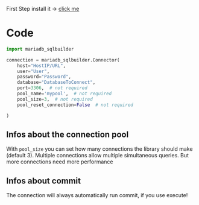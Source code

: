 First Step install it -> [click me](https://github.com/princessmiku/MariaDB-SQLBuilder/wiki/Installation)

# Code

````python
import mariadb_sqlbuilder

connection = mariadb_sqlbuilder.Connector(
    host="HostIP/URL",
    user="User",
    password="Password",
    database="DatabaseToConnect",
    port=3306,  # not required
    pool_name='mypool',  # not required
    pool_size=3,  # not required
    pool_reset_connection=False  # not required

)
````

## Infos about the connection pool
With `pool_size` you can set how many connections the library should make (default 3). 
Multiple connections allow multiple simultaneous queries. But more connections need more performance

## Infos about commit
The connection will always automatically run commit, if you use execute!